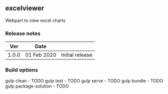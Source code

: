 ## excelviewer

Webpart to view excel charts

### Release notes

| Ver   | Date        |                 |
|-------|-------------|-----------------|
| 1.0.0 | 01 Feb 2020 | Initial release |

### Build options

gulp clean - TODO
gulp test - TODO
gulp serve - TODO
gulp bundle - TODO
gulp package-solution - TODO
